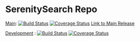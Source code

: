 # SerenitySearch Repo 
[Main](http://se-proj-main-env-1.eba-4wm3msis.us-west-2.elasticbeanstalk.com/): 
[![Build Status](https://app.travis-ci.com/gcivil-nyu-org/INET-Team-2-F2022.svg?branch=main)](https://app.travis-ci.com/gcivil-nyu-org/INET-Team-2-F2022)
[![Coverage Status](https://coveralls.io/repos/github/gcivil-nyu-org/INET-Team-2-F2022/badge.svg?branch=main)](https://coveralls.io/github/gcivil-nyu-org/INET-Team-2-F2022?branch=main)
[Link to Main Release](http://se-proj-main-env-1.eba-4wm3msis.us-west-2.elasticbeanstalk.com/)


[Development](http://se-proj-develop-env.eba-zrg4erqz.us-west-2.elasticbeanstalk.com/) : 
[![Build Status](https://app.travis-ci.com/gcivil-nyu-org/INET-Team-2-F2022.svg?branch=develop)](https://app.travis-ci.com/gcivil-nyu-org/INET-Team-2-F2022)
[![Coverage Status](https://coveralls.io/repos/github/gcivil-nyu-org/INET-Team-2-F2022/badge.svg?branch=develop)](https://coveralls.io/github/gcivil-nyu-org/INET-Team-2-F2022?branch=develop)


